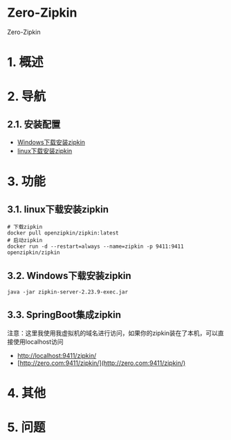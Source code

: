 # Zero-Zipkin
Zero-Zipkin

# 1. 概述

# 2. 导航
## 2.1. 安装配置
 - [Windows下载安装zipkin](https://blog.csdn.net/qq_35427589/article/details/121649912)
 - [linux下载安装zipkin](https://blog.csdn.net/qq_35427589/article/details/121649991)
# 3. 功能
## 3.1. linux下载安装zipkin
```shell
# 下载zipkin
docker pull openzipkin/zipkin:latest
# 启动zipkin
docker run -d --restart=always --name=zipkin -p 9411:9411 openzipkin/zipkin
```
## 3.2. Windows下载安装zipkin
```shell
java -jar zipkin-server-2.23.9-exec.jar
```
## 3.3. SpringBoot集成zipkin
<p>
 注意：这里我使用我虚拟机的域名进行访问，如果你的zipkin装在了本机，可以直接使用localhost访问
</p>

 - [http://localhost:9411/zipkin/](http://localhost:9411/zipkin/)
 - [http://zero.com:9411/zipkin/](http://zero.com:9411/zipkin/)

# 4. 其他

# 5. 问题

